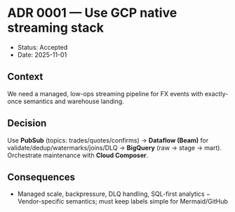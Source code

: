 # ADR 0001 — Use GCP native streaming stack

- Status: Accepted
- Date: 2025-11-01

## Context
We need a managed, low-ops streaming pipeline for FX events with exactly-once semantics and warehouse landing.

## Decision
Use **PubSub** (topics: trades/quotes/confirms) → **Dataflow (Beam)** for validate/dedup/watermarks/joins/DLQ → **BigQuery** (raw → stage → mart). Orchestrate maintenance with **Cloud Composer**.

## Consequences
+ Managed scale, backpressure, DLQ handling, SQL-first analytics
− Vendor-specific semantics; must keep labels simple for Mermaid/GitHub
